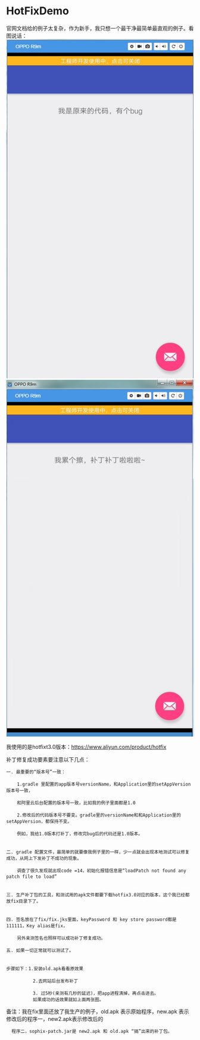 # HotFixDemo
官网文档给的例子太复杂，作为新手，我只想一个最干净最简单最直观的例子。看图说话：
![image](https://github.com/tomyZhou/HotFixDemo/blob/master/fix/old.png)  ![image](https://github.com/tomyZhou/HotFixDemo/blob/master/fix/new.png)

我使用的是hotfixt3.0版本：https://www.aliyun.com/product/hotfix


补丁修复成功要素要注意以下几点：

	一. 最重要的“版本号”一致：

		1.gradle 里配置的app版本号versionName，和Application里的setAppVersion 版本号一致，
		
		和阿里云后台配置的版本号一致，比如我的例子里面都是1.0  
	   
		2.修改后的代码版本号不要变。gradle里的versionName和和Application里的setAppVersion，都保持不变。
		
		例如，我给1.0版本打补丁，修改完bug后的代码还是1.0版本。
		
	   
	二. gradle 配置文件，最简单的就要像我例子里的一样，少一点就会出现本地测试可以修复成功，从网上下发补丁不成功的现象。
	
	    调查了很久发现就出现code =14，初始化报错信息是“loadPatch not found any patch file to load”


	三. 生产补丁包的工具，和测试用的apk文件都要下载hotfix3.0对应的版本，这个我已经都放fix目录下了。
	

	四. 签名放在了fix/fix.jks里面，keyPassword 和 key store password都是111111，Key alias是fix，
	  
	    另外亲测签名也照样可以成功补丁修复成功。
	
	五. 如果一切正常就可以测试了。
	
	
	步骤如下：1.安装old.apk看看原效果 
	          
			  2.去网站后台发布补丁 
	
			  3. 过5秒(亲测有几秒的延迟)，把app进程清掉，再点击进去。
			  如果成功的话效果就如上面两张图。


备注：我在fix里面还放了我生产的例子，old.apk 表示原始程序，new.apk 表示修改后的程序一，new2.apk表示修改后的

	  程序二，sophix-patch.jar是 new2.apk 和 old.apk “搞”出来的补丁包。